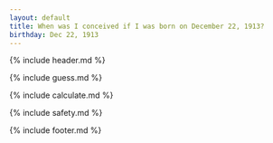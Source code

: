 ```yaml
---
layout: default
title: When was I conceived if I was born on December 22, 1913?
birthday: Dec 22, 1913
---
```


{% include header.md %}

{% include guess.md %}

{% include calculate.md %}

{% include safety.md %}

{% include footer.md %}



